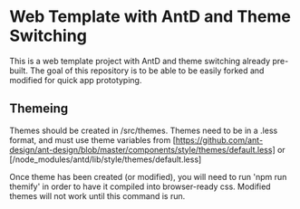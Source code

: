 # Web Template with AntD and Theme Switching
This is a web template project with AntD and theme switching already pre-built. The goal of this repository is to be able to be easily forked and modified for quick app prototyping.

## Themeing
Themes should be created in /src/themes. Themes need to be in a .less format, and must use theme variables from [https://github.com/ant-design/ant-design/blob/master/components/style/themes/default.less] or [/node_modules/antd/lib/style/themes/default.less]

Once theme has been created (or modified), you will need to run 'npm run themify' in order to have it compiled into browser-ready css. Modified themes will not work until this command is run.


